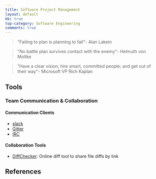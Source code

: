 ```yaml
---
title: Software Project Management
layout: default
kb: true
top-category: Software Engineering
comments: true
---
```


> "Failing to plan is planning to fail"- Alan Lakein

> "No battle plan survives contact with the enemy"- Helmuth von Moltke

> “Have a clear vision; hire smart, committed people; and get out of their way"- Microsoft VP Rich Kaplan

## Tools

### Team Communication & Collaboration

#### Communication Clients

* [slack](https://slack.com/)
* [Gitter](https://gitter.im/)
* [IRC](https://en.wikipedia.org/wiki/Internet_Relay_Chat)

#### Collaboration Tools

* [DiffChecker](https://www.diffchecker.com/): Online diff tool to share file diffs by link

## References


